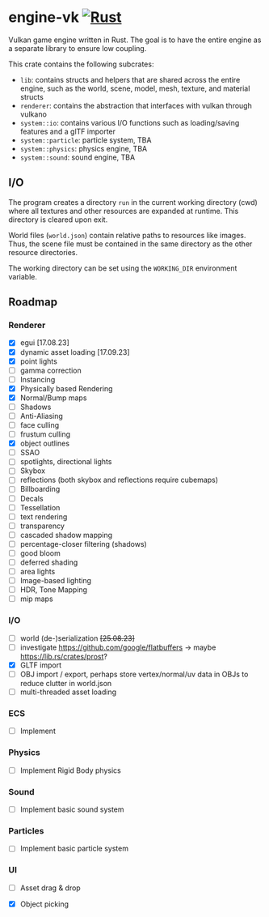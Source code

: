 # engine-vk [![Rust](https://github.com/realmayus/engine-vk/actions/workflows/rust.yml/badge.svg)](https://github.com/realmayus/engine-vk/actions/workflows/rust.yml)
Vulkan game engine written in Rust. The goal is to have the entire engine as a separate library to ensure low coupling.

This crate contains the following subcrates:
- `lib`: contains structs and helpers that are shared across the entire engine, such as the world, scene, model, mesh, texture, and material structs
- `renderer`: contains the abstraction that interfaces with vulkan through vulkano
- `system::io`: contains various I/O functions such as loading/saving features and a glTF importer
- `system::particle`: particle system, TBA
- `system::physics`: physics engine, TBA
- `system::sound`: sound engine, TBA

## I/O
The program creates a directory `run` in the current working directory (cwd) where all textures and other resources are expanded at runtime. This directory is cleared upon exit.

World files (`world.json`) contain relative paths to resources like images. Thus, the scene file must be contained in the same directory as the other resource directories. 

The working directory can be set using the `WORKING_DIR` environment variable.

## Roadmap
### Renderer
- [x] egui [17.08.23]
- [x] dynamic asset loading [17.09.23]
- [x] point lights
- [ ] gamma correction
- [ ] Instancing
- [x] Physically based Rendering
- [x] Normal/Bump maps
- [ ] Shadows
- [ ] Anti-Aliasing
- [ ] face culling
- [ ] frustum culling
- [x] object outlines
- [ ] SSAO
- [ ] spotlights, directional lights 
- [ ] Skybox
- [ ] reflections (both skybox and reflections require cubemaps)
- [ ] Billboarding
- [ ] Decals
- [ ] Tessellation
- [ ] text rendering
- [ ] transparency
- [ ] cascaded shadow mapping
- [ ] percentage-closer filtering (shadows)
- [ ] good bloom
- [ ] deferred shading
- [ ] area lights
- [ ] Image-based lighting
- [ ] HDR, Tone Mapping
- [ ] mip maps

### I/O
- [ ] world (de-)serialization ~~[25.08.23]~~
- [ ] investigate https://github.com/google/flatbuffers -> maybe https://lib.rs/crates/prost?
- [x] GLTF import
- [ ] OBJ import / export, perhaps store vertex/normal/uv data in OBJs to reduce clutter in world.json
- [ ] multi-threaded asset loading

### ECS
- [ ] Implement
### Physics
- [ ] Implement Rigid Body physics
### Sound
- [ ] Implement basic sound system
### Particles
- [ ] Implement basic particle system
### UI
- [ ] Asset drag & drop
- [x] Object picking

